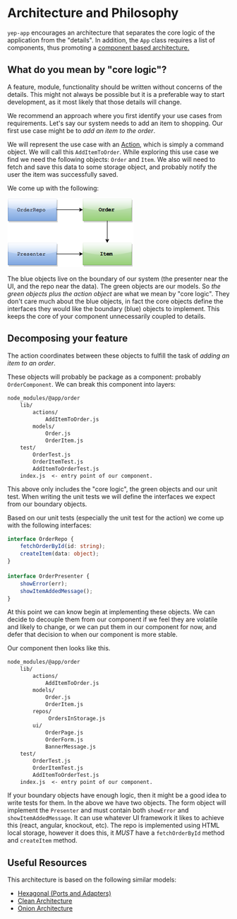 # Architecture and Philosophy

`yep-app` encourages an architecture that separates the core logic of the application from the "details". In addition, the `App` class requires a list of components, thus promoting a [component based architecture.](https://msdn.microsoft.com/en-us/library/ee658117.aspx#ComponentBasedStyle)

## What do you mean by "core logic"?
A feature, module, functionality should be written without concerns of the details. This might not always be possible but it is a preferable way to start development, as it most likely that those details will change.

We recommend an approach where you first identify your use cases from requirements. Let's say our system needs to add an item to shopping. Our first use case might be to *add an item to the order*.

We will represent the use case with an [Action](./app-actions-and-events.md), which is simply a command object. We will call this `AddItemToOrder`. While exploring this use case we find we need the following objects: `Order` and `Item`. We also will need to fetch and save this data to some storage object, and probably notify the user the item was successfully saved.

We come up with the following:

![enter image description here](./images/order-model.png)

The blue objects live on the boundary of our system (the presenter near the UI, and the repo near the data). The green objects are our models. So *the green objects plus the action object* are what we mean by "core logic". They don't care much about the blue objects, in fact the core objects define the interfaces they would like the boundary (blue) objects to implement. This keeps the core of your component unnecessarily coupled to details.

## Decomposing your feature

The action coordinates between these objects to fulfill the task of *adding an item to an order*.

These objects will probably be package as a component: probably `OrderComponent`. We can break this component into layers:
```
node_modules/@app/order
    lib/
        actions/
            AddItemToOrder.js
        models/
            Order.js
            OrderItem.js
    test/
        OrderTest.js
        OrderItemTest.js
        AddItemToOrderTest.js
    index.js  <- entry point of our component.
```

This above only includes the "core logic", the green objects and our unit test. When writing the unit tests we will define the interfaces we expect from our boundary objects.

Based on our unit tests (especially the unit test for the action) we come up with the following interfaces:

```typescript
interface OrderRepo {
    fetchOrderById(id: string);
    createItem(data: object);
}

interface OrderPresenter {
    showError(err);
    showItemAddedMessage();
}
```

At this point we can know begin at implementing these objects.
We can decide to decouple them from our component if we feel they are volatile and likely to change, or we can put them in our component for now, and defer that decision to when our component is more stable.

Our component then looks like this.

```
node_modules/@app/order
    lib/
        actions/
            AddItemToOrder.js
        models/
            Order.js
            OrderItem.js
        repos/
             OrdersInStorage.js
        ui/
            OrderPage.js
            OrderForm.js
            BannerMessage.js
    test/
        OrderTest.js
        OrderItemTest.js
        AddItemToOrderTest.js
    index.js  <- entry point of our component.
```

If your boundary objects have enough logic, then it might be a good idea to write tests for them. In the above we have two objects. The form object will implement the `Presenter` and must contain both `showError` and `showItemAddedMessage`. It can use whatever UI framework it likes to achieve this (react, angular, knockout, etc).
The repo is implemented using HTML local storage, however it does this, it *MUST* have a `fetchOrderById` method and `createItem` method.

## Useful Resources
This architecture is based on the following similar models:

- [Hexagonal (Ports and Adapters)](http://alistair.cockburn.us/Hexagonal+architecture)
- [Clean Architecture](https://blog.8thlight.com/uncle-bob/2012/08/13/the-clean-architecture.html)
- [Onion Architecture](http://jeffreypalermo.com/blog/the-onion-architecture-part-1/)

